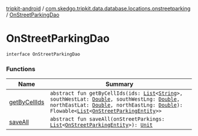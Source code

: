 [tripkit-android](../../index.md) / [com.skedgo.tripkit.data.database.locations.onstreetparking](../index.md) / [OnStreetParkingDao](./index.md)

# OnStreetParkingDao

`interface OnStreetParkingDao`

### Functions

| Name | Summary |
|---|---|
| [getByCellIds](get-by-cell-ids.md) | `abstract fun getByCellIds(ids: `[`List`](https://kotlinlang.org/api/latest/jvm/stdlib/kotlin.collections/-list/index.html)`<`[`String`](https://kotlinlang.org/api/latest/jvm/stdlib/kotlin/-string/index.html)`>, southWestLat: `[`Double`](https://kotlinlang.org/api/latest/jvm/stdlib/kotlin/-double/index.html)`, southWestLng: `[`Double`](https://kotlinlang.org/api/latest/jvm/stdlib/kotlin/-double/index.html)`, northEastLat: `[`Double`](https://kotlinlang.org/api/latest/jvm/stdlib/kotlin/-double/index.html)`, northEastLng: `[`Double`](https://kotlinlang.org/api/latest/jvm/stdlib/kotlin/-double/index.html)`): Flowable<`[`List`](https://kotlinlang.org/api/latest/jvm/stdlib/kotlin.collections/-list/index.html)`<`[`OnStreetParkingEntity`](../-on-street-parking-entity/index.md)`>>` |
| [saveAll](save-all.md) | `abstract fun saveAll(onStreetParkings: `[`List`](https://kotlinlang.org/api/latest/jvm/stdlib/kotlin.collections/-list/index.html)`<`[`OnStreetParkingEntity`](../-on-street-parking-entity/index.md)`>): `[`Unit`](https://kotlinlang.org/api/latest/jvm/stdlib/kotlin/-unit/index.html) |
